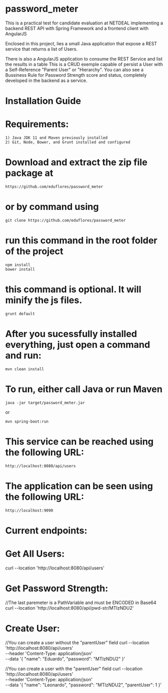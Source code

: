 # password_meter
This is a practical test for candidate evaluation at NETDEAL implementing a backend REST API with Spring Framework and a frontend client with AngularJS

Enclosed in this project, lies a small Java application that expose a 
REST service that returns a list of Users.

There is also a AngularJS application to consume the REST Service and list the results in a table
This is a CRUD exemple capable of persist a User with a Self-Reference "Parent User" or "Hierarchy".
You can also see a Bussiness Rule for Password Strength score and status, completely developed in the backend as a service.

# Installation Guide

# Requirements:

	1) Java JDK 11 and Maven previously installed
	2) Git, Node, Bower, and Grunt installed and configured
	
# Download and extract the zip file package at 

    https://github.com/eduflores/password_meter
    
# or by command using

    git clone https://github.com/eduflores/password_meter

# run this command in the root folder of the project

    npm install
    bower install
    
# this command is optional. It will minify the js files.

    grunt default
    
# After you sucessfully installed everything, just open a command and run:

    mvn clean install
    
# To run, either call Java or run Maven

    java -jar target/password_meter.jar
    
or

    mvn spring-boot:run
    
# This service can be reached using the following URL:

    http://localhost:8080/api/users
    
# The application can be seen using the following URL:

    http://localhost:9090

# Current endpoints:

# Get All Users: 

curl --location 'http://localhost:8080/api/users'

# Get Password Strength: 

//The last paremeter is a PathVariable and must be ENCODED in Base64
curl --location 'http://localhost:8080/api/pwd-str/MTIzNDU2'

# Create User: 

//You can create a user without the "parentUser" field
curl --location 'http://localhost:8080/api/users' \
--header 'Content-Type: application/json' \
--data '{
    "name": "Eduardo",
    "password": "MTIzNDU2"
}'

//You can create a user with the "parentUser" field
curl --location 'http://localhost:8080/api/users' \
--header 'Content-Type: application/json' \
--data '{
    "name": "Leonardo",
    "password": "MTIzNDU2",
    "parentUser": 1
}'

